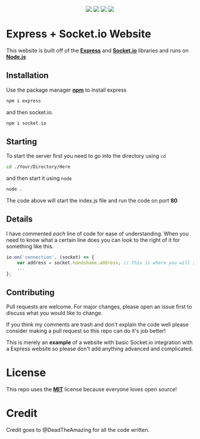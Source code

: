 <p align="center">
    <a href="https://github.com/DeadTheAmazing/Express_Socket.io-Website/releases" alt="Releases">
        <img src="https://img.shields.io/github/downloads/DeadTheAmazing/Express_Socket.io-Website/total?logo=Github" /></a>
    <a href="" alt="Repo Size">
        <img src="https://img.shields.io/github/repo-size/DeadTheAmazing/Express_Socket.io-Website?logo=Github" /></a>
  <a href="" alt="Version">
        <img src="https://img.shields.io/github/v/release/DeadTheAmazing/Express_Socket.io-Website?logo=Github" /></a>
  <a href="" alt="Top Language">
        <img src="https://img.shields.io/github/languages/top/DeadTheAmazing/Express_Socket.io-Website?logo=Github" /></a>
</p>

# Express + Socket.io Website

This website is built off of the **[Express](https://expressjs.com)** and **[Socket.io](https://socket.io)** libraries and runs on **[Node.js](https://nodejs.org/en/)**

## Installation

Use the package manager **[npm](https://www.npmjs.com)** to install express

```bash
npm i express
```
and then socket.io.
```bash
npm i socket.io
```

## Starting
To start the server first you need to go into the directory using `cd`
```bash
cd ./Your/Directory/Here
```
and then start it using `node`
```bash
node .
``` 
The code above will start the index.js file and run the code on port **80**

## Details
I have commented *each* line of code for ease of understanding. When you need to know what a certain line does you can look to the right of it for something like this.
```javascript
io.on('connection', (socket) => {
    var address = socket.handshake.address; // this is where you will see my comments!
    ... 
};
```

## Contributing
Pull requests are welcome. For major changes, please open an issue first to discuss what you would like to change.

If you think my comments are trash and don't explain the code well please consider making a pull request so this repo can do it's job better!

This is merely an **example** of a website with basic Socket.io integration with a Express website so please don't add anything advanced and complicated.

# License
This repo uses the **[MIT](https://choosealicense.com/licenses/mit/)** license because everyone loves open source!

# Credit
Credit goes to @DeadTheAmazing for all the code written.
